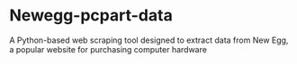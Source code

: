 # Newegg-pcpart-data
A Python-based web scraping tool designed to extract data from New Egg, a popular website for purchasing computer hardware
